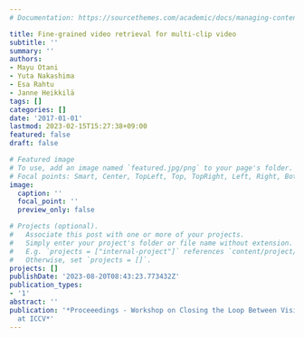 ```yaml
---
# Documentation: https://sourcethemes.com/academic/docs/managing-content/

title: Fine-grained video retrieval for multi-clip video
subtitle: ''
summary: ''
authors:
- Mayu Otani
- Yuta Nakashima
- Esa Rahtu
- Janne Heikkilä
tags: []
categories: []
date: '2017-01-01'
lastmod: 2023-02-15T15:27:38+09:00
featured: false
draft: false

# Featured image
# To use, add an image named `featured.jpg/png` to your page's folder.
# Focal points: Smart, Center, TopLeft, Top, TopRight, Left, Right, BottomLeft, Bottom, BottomRight.
image:
  caption: ''
  focal_point: ''
  preview_only: false

# Projects (optional).
#   Associate this post with one or more of your projects.
#   Simply enter your project's folder or file name without extension.
#   E.g. `projects = ["internal-project"]` references `content/project/deep-learning/index.md`.
#   Otherwise, set `projects = []`.
projects: []
publishDate: '2023-08-20T08:43:23.773432Z'
publication_types:
- '1'
abstract: ''
publication: '*Proceeedings - Workshop on Closing the Loop Between Vision and Language
  at ICCV*'
---
```

